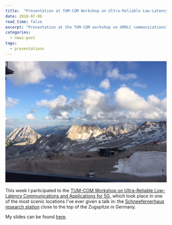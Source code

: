 ```yaml
--- 
title:  "Presentation at TUM-COM Workshop on Ultra-Reliable Low-Latency Communications and Applications for 5G"
date: 2018-07-06
read_time: false
excerpt: "Presentation at the TUM-COM workshop on URRLC communications"
categories: 
  - news-post
tags:
  - presentations
---
```

![](/images/zugspitze.jpg)

This week I participated to the [TUM-COM Workshop on Ultra-Reliable Low-Latency Communications and Applications for 5G](https://www.lkn.ei.tum.de/tum-graduate-school-workshop-2018/), which took place in one of the most scenic locations I've ever given a talk in: the [Schneefernerhaus research station](https://www.schneefernerhaus.de/en/home.html) close to the top of the Zugspitze in Germany.

My slides can be found [here](https://drive.google.com/open?id=13l0raGzO8-Tov0qAXxYvmlBthCoeyTwe).

